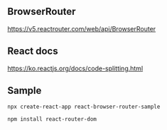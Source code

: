 ## BrowserRouter

https://v5.reactrouter.com/web/api/BrowserRouter

## React docs

https://ko.reactjs.org/docs/code-splitting.html

## Sample

```
npx create-react-app react-browser-router-sample

npm install react-router-dom 
```